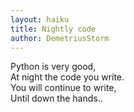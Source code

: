 ```yaml
---
layout: haiku
title: Nightly code
author: DemetriusStorm
---
```


Python is very good,<br>
At night the code you write.<br>
You will continue to write,<br>
Until down the hands..<br>
